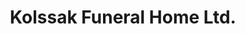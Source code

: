 ---
title: "Kolssak Funeral Home Ltd."
url: /wheeling/kolssak-funeral-home-ltd/
shop: funeral directors
---